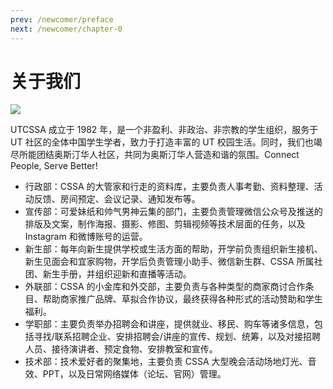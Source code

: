 ```yaml
---
prev: /newcomer/preface
next: /newcomer/chapter-0
---
```


# 关于我们

![](~@source/images/utcssa.jpg)

UTCSSA 成立于 1982 年，是一个非盈利、非政治、非宗教的学生组织，服务于 UT 社区的全体中国学生学者，致力于打造丰富的 UT 校园生活。同时，我们也竭尽所能团结奥斯汀华人社区，共同为奥斯汀华人营造和谐的氛围。Connect People, Serve Better!

- 行政部：CSSA 的大管家和行走的资料库，主要负责人事考勤、资料整理、活动反馈、房间预定、会议记录、通知发布等。
- 宣传部：可爱妹纸和帅气男神云集的部门，主要负责管理微信公众号及推送的排版及文案，制作海报、摄影、修图、剪辑视频等技术层面的任务，以及 Instagram 和微博账号的运营。
- 新生部：每年向新生提供学校或生活方面的帮助，开学前负责组织新生接机、 新生见面会和宜家购物，开学后负责管理小助手、微信新生群、CSSA 所属社团、新生手册，并组织迎新和直播等活动。
- 外联部：CSSA 的小金库和外交部，主要负责与各种类型的商家商讨合作条目、帮助商家推广品牌、草拟合作协议，最终获得各种形式的活动赞助和学生福利。
- 学职部：主要负责举办招聘会和讲座，提供就业、移民、购车等诸多信息，包括寻找/联系招聘企业、安排招聘会/讲座的宣传、规划、统筹，以及对接招聘人员、接待演讲者、预定食物、安排教室和宣传。
- 技术部：技术爱好者的聚集地，主要负责 CSSA 大型晚会活动场地灯光、音效、PPT，以及日常网络媒体（论坛、官网）管理。
